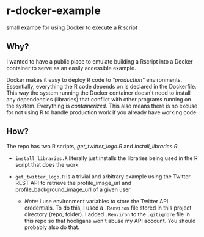 # r-docker-example

small exampe for using Docker to execute a R script

## Why?

I wanted to have a public place to emulate building a Rscript into a Docker container to serve as an easily accessible example.

Docker makes it easy to deploy R code to _"production"_ environments. Essentially, everything the R code depends on is declared in the Dockerfile.
This way the system running the Docker container doesn't need to install any dependencies (libraries) that conflict with other programs running on the system. 
Everything is _containerized_. This also means there is no excuse for not using R to handle production work if you already have working code.

## How?

The repo has two R scripts, *get_twitter_logo.R* and *install_libraries.R*.

- `install_libraries.R` literally just installs the libraries being used in the R script that does the work
- `get_twitter_logo.R` is a trivial and arbitrary example using the Twitter REST API to retrieve the profile_image_url and profile_background_image_url of a given user

    - _Note:_ I use environment variables to store the Twitter API credentials. To do this, I used a `.Renviron` file stored in this project directory (repo, folder). I added `.Renviron` to the `.gitignore` file in this repo so that hooligans won't abuse my API account. You should probably also do that.


